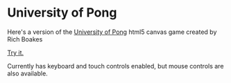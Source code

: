 # University of Pong
Here's a version of the [University of Pong](https://github.com/portsoc/uniofpong) html5 canvas game created by Rich Boakes

[Try it.](http://commander-lol.github.io/uniofpong/)

Currently has keyboard and touch controls enabled, but mouse controls are also available.
